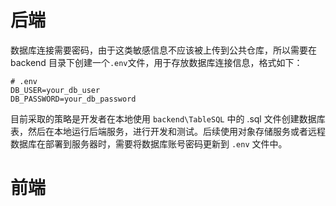 # 后端
数据库连接需要密码，由于这类敏感信息不应该被上传到公共仓库，所以需要在 backend 目录下创建一个`.env`文件，用于存放数据库连接信息，格式如下：
```shell
# .env
DB_USER=your_db_user
DB_PASSWORD=your_db_password
```
目前采取的策略是开发者在本地使用 `backend\TableSQL` 中的 .sql 文件创建数据库表，然后在本地运行后端服务，进行开发和测试。后续使用对象存储服务或者远程数据库在部署到服务器时，需要将数据库账号密码更新到 `.env` 文件中。
# 前端